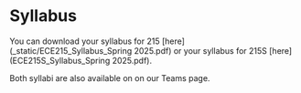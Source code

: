 # Syllabus

You can download your syllabus for 215 [here](_static/ECE215_Syllabus_Spring 2025.pdf) or your syllabus for 215S [here](ECE215S_Syllabus_Spring 2025.pdf). 

Both syllabi are also available on on our Teams page.  